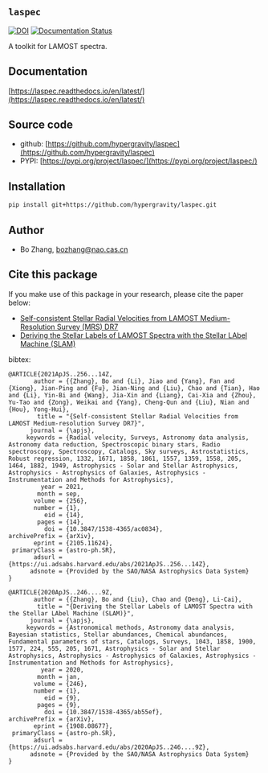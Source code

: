 ## `laspec`
[![DOI](https://zenodo.org/badge/DOI/10.5281/zenodo.4381155.svg)](https://doi.org/10.5281/zenodo.4381155)
[![Documentation Status](https://readthedocs.org/projects/laspec/badge/?version=latest)](https://laspec.readthedocs.io/en/latest/?badge=latest)

A toolkit for LAMOST spectra.

## Documentation

[https://laspec.readthedocs.io/en/latest/](https://laspec.readthedocs.io/en/latest/)

## Source code

- github: [https://github.com/hypergravity/laspec](https://github.com/hypergravity/laspec)
- PYPI: [https://pypi.org/project/laspec/](https://pypi.org/project/laspec/)

## Installation

```bash
pip install git+https://github.com/hypergravity/laspec.git
```

## Author

- Bo Zhang, [bozhang@nao.cas.cn](mailto:bozhang@nao.cas.cn)


## Cite this package
If you make use of this package in your research, please cite the paper below:
- [Self-consistent Stellar Radial Velocities from LAMOST Medium-Resolution Survey (MRS) DR7](https://ui.adsabs.harvard.edu/abs/2021ApJS..256...14Z/abstract)
- [Deriving the Stellar Labels of LAMOST Spectra with the Stellar LAbel Machine (SLAM)](https://ui.adsabs.harvard.edu/abs/2020ApJS..246....9Z/abstract)

bibtex:
```
@ARTICLE{2021ApJS..256...14Z,
       author = {{Zhang}, Bo and {Li}, Jiao and {Yang}, Fan and {Xiong}, Jian-Ping and {Fu}, Jian-Ning and {Liu}, Chao and {Tian}, Hao and {Li}, Yin-Bi and {Wang}, Jia-Xin and {Liang}, Cai-Xia and {Zhou}, Yu-Tao and {Zong}, Weikai and {Yang}, Cheng-Qun and {Liu}, Nian and {Hou}, Yong-Hui},
        title = "{Self-consistent Stellar Radial Velocities from LAMOST Medium-resolution Survey DR7}",
      journal = {\apjs},
     keywords = {Radial velocity, Surveys, Astronomy data analysis, Astronomy data reduction, Spectroscopic binary stars, Radio spectroscopy, Spectroscopy, Catalogs, Sky surveys, Astrostatistics, Robust regression, 1332, 1671, 1858, 1861, 1557, 1359, 1558, 205, 1464, 1882, 1949, Astrophysics - Solar and Stellar Astrophysics, Astrophysics - Astrophysics of Galaxies, Astrophysics - Instrumentation and Methods for Astrophysics},
         year = 2021,
        month = sep,
       volume = {256},
       number = {1},
          eid = {14},
        pages = {14},
          doi = {10.3847/1538-4365/ac0834},
archivePrefix = {arXiv},
       eprint = {2105.11624},
 primaryClass = {astro-ph.SR},
       adsurl = {https://ui.adsabs.harvard.edu/abs/2021ApJS..256...14Z},
      adsnote = {Provided by the SAO/NASA Astrophysics Data System}
}

@ARTICLE{2020ApJS..246....9Z,
       author = {{Zhang}, Bo and {Liu}, Chao and {Deng}, Li-Cai},
        title = "{Deriving the Stellar Labels of LAMOST Spectra with the Stellar LAbel Machine (SLAM)}",
      journal = {\apjs},
     keywords = {Astronomical methods, Astronomy data analysis, Bayesian statistics, Stellar abundances, Chemical abundances, Fundamental parameters of stars, Catalogs, Surveys, 1043, 1858, 1900, 1577, 224, 555, 205, 1671, Astrophysics - Solar and Stellar Astrophysics, Astrophysics - Astrophysics of Galaxies, Astrophysics - Instrumentation and Methods for Astrophysics},
         year = 2020,
        month = jan,
       volume = {246},
       number = {1},
          eid = {9},
        pages = {9},
          doi = {10.3847/1538-4365/ab55ef},
archivePrefix = {arXiv},
       eprint = {1908.08677},
 primaryClass = {astro-ph.SR},
       adsurl = {https://ui.adsabs.harvard.edu/abs/2020ApJS..246....9Z},
      adsnote = {Provided by the SAO/NASA Astrophysics Data System}
}
```